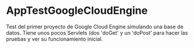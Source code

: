 # AppTestGoogleCloudEngine

Test del primer proyecto de Google Cloud Engine simulando una base de datos. Tiene unos pocos Servlets (dos 'doGet' y un 'doPost'
para hacer las pruebas y ver su funcionamiento inicial.
